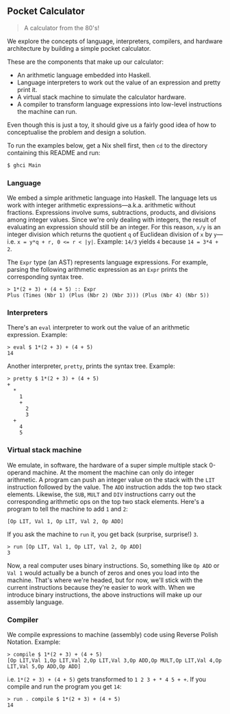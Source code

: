 Pocket Calculator
-----------------
> A calculator from the 80's!

We explore the concepts of language, interpreters, compilers, and
hardware architecture by building a simple pocket calculator.

These are the components that make up our calculator:

- An arithmetic language embedded into Haskell.
- Language interpreters to work out the value of an expression and
  pretty print it.
- A virtual stack machine to simulate the calculator hardware.
- A compiler to transform language expressions into low-level
  instructions the machine can run.

Even though this is just a toy, it should give us a fairly good idea
of how to conceptualise the problem and design a solution.

To run the examples below, get a Nix shell first, then `cd` to the
directory containing this README and run:

```bash
$ ghci Main
```


### Language

We embed a simple arithmetic language into Haskell. The language
lets us work with integer arithmetic expressions—a.k.a. arithmetic
without fractions. Expressions involve sums, subtractions, products,
and divisions among integer values. Since we're only dealing with
integers, the result of evaluating an expression should still be an
integer. For this reason, `x/y` is an integer division which returns
the quotient `q` of Euclidean division of `x` by `y`—i.e.
`x = y*q + r, 0 <= r < |y|`. Example: `14/3` yields `4` because
`14 = 3*4 + 2`.

The `Expr` type (an AST) represents language expressions. For example,
parsing the following arithmetic expression as an `Expr` prints the
corresponding syntax tree.

```
> 1*(2 + 3) + (4 + 5) :: Expr
Plus (Times (Nbr 1) (Plus (Nbr 2) (Nbr 3))) (Plus (Nbr 4) (Nbr 5))
```


### Interpreters

There's an `eval` interpreter to work out the value of an arithmetic
expression. Example:

```
> eval $ 1*(2 + 3) + (4 + 5)
14
```

Another interpreter, `pretty`, prints the syntax tree. Example:

```
> pretty $ 1*(2 + 3) + (4 + 5)
+
  *
    1
    +
      2
      3
  +
    4
    5
```


### Virtual stack machine

We emulate, in software, the hardware of a super simple multiple
stack 0-operand machine. At the moment the machine can only do integer
arithmetic. A program can push an integer value on the stack with
the `LIT` instruction followed by the value. The `ADD` instruction
adds the top two stack elements. Likewise, the `SUB`, `MULT` and
`DIV` instructions carry out the corresponding arithmetic ops on
the top two stack elements. Here's a program to tell the machine
to add `1` and `2`:

```
[Op LIT, Val 1, Op LIT, Val 2, Op ADD]
```

If you ask the machine to `run` it, you get back (surprise, surprise!)
`3`.

```
> run [Op LIT, Val 1, Op LIT, Val 2, Op ADD]
3
```

Now, a real computer uses binary instructions. So, something like
`Op ADD` or `Val 1` would actually be a bunch of zeros and ones you
load into the machine. That's where we're headed, but for now, we'll
stick with the current instructions because they're easier to work
with. When we introduce binary instructions, the above instructions
will make up our assembly language.


### Compiler

We compile expressions to machine (assembly) code using Reverse Polish
Notation. Example:

```
> compile $ 1*(2 + 3) + (4 + 5)
[Op LIT,Val 1,Op LIT,Val 2,Op LIT,Val 3,Op ADD,Op MULT,Op LIT,Val 4,Op LIT,Val 5,Op ADD,Op ADD]
```

i.e. `1*(2 + 3) + (4 + 5)` gets transformed to `1 2 3 + * 4 5 + +`.
If you compile and run the program you get `14`:

```
> run . compile $ 1*(2 + 3) + (4 + 5)
14
```
